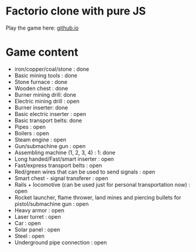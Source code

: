 # Factorio clone with pure JS

Play the game here: [github.io](https://htmlpreview.github.io/?https://github.com/nodi-andy/browser-factory/blob/main/index.html)

# Game content

- iron/copper/coal/stone : done
- Basic mining tools : done
- Stone furnace : done
- Wooden chest : done
- Burner mining drill: done
- Electric mining drill : open
- Burner inserter: done
- Basic electric inserter : open
- Basic transport belts: done
- Pipes : open
- Boilers : open
- Steam engine : open
- Gun/submachine gun : open
- Assembling machine (1, 2, 3, 4) : 1: done
- Long handed/Fast/smart inserter : open
- Fast/express transport belts : open
- Red/green wires that can be used to send signals : open
- Smart chest - signal transferer : open
- Rails + locomotive (can be used just for personal transportation now) : open
- Rocket launcher, flame thrower, land mines and piercing bullets for pistol/submachine gun : open
- Heavy armor : open
- Laser turret : open
- Car : open
- Solar panel : open
- Steel : open
- Underground pipe connection : open

